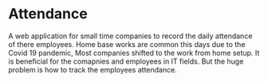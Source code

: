 # Attendance
A web application for small time companies to record the daily attendance of there employees.
Home base works are common this days due to the Covid 19 pandemic, Most companies shifted to the work from home setup.
It is beneficial for the comapnies and employees in IT fields. But the huge problem is how to track the employees attendance. 
